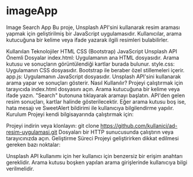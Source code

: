 # imageApp
Image Search App
Bu proje, Unsplash API'sini kullanarak resim araması yapmak için geliştirilmiş bir JavaScript uygulamasıdır. Kullanıcılar, arama kutucuğuna bir kelime veya ifade yazarak ilgili resimleri bulabilirler.

Kullanılan Teknolojiler
HTML
CSS (Bootstrap)
JavaScript
Unsplash API
Önemli Dosyalar
index.html: Uygulamanın ana HTML dosyasıdır. Arama kutusu ve sonuçların görüntülendiği kartlar burada bulunur.
style.css: Uygulamanın CSS dosyasıdır. Bootstrap ile beraber özel stillemeleri içerir.
app.js: Uygulamanın JavaScript dosyasıdır. Unsplash API'sini kullanarak arama yapar ve sonuçları gösterir.
Nasıl Kullanılır?
Projeyi çalıştırmak için tarayıcıda index.html dosyasını açın.
Arama kutucuğuna bir kelime veya ifade yazın.
"Search" butonuna tıklayarak aramayı başlatın.
API'den gelen resim sonuçları, kartlar halinde gösterilecektir.
Eğer arama kutusu boş ise, hata mesajı ve SweetAlert bildirimi ile kullanıcıya bilgilendirme yapılır.
Kurulum
Projeyi kendi bilgisayarında çalıştırmak için:

Projeyi indirin veya klonlayın: git clone https://github.com/kullanici/ad-resim-uygulamasi.git
Dosyaları bir HTTP sunucusunda çalıştırın veya tarayıcınızda açın.
Geliştirme Süreci
Projeyi geliştirirken dikkat edilmesi gereken bazı noktalar:

Unsplash API kullanımı için her kullanıcı için benzersiz bir erişim anahtarı gereklidir.
Arama kutusu boşken yapılan arama girişlerinde kullanıcıya bilgi verilmelidir.
